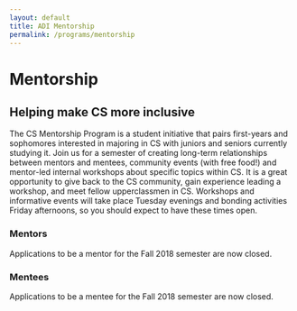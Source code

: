 ```yaml
---
layout: default
title: ADI Mentorship
permalink: /programs/mentorship
---
```


# Mentorship
## Helping make CS more inclusive

The CS Mentorship Program is a student initiative that pairs first-years and sophomores interested in majoring in CS with juniors and seniors currently studying it. Join us for a semester of creating long-term relationships between mentors and mentees, community events (with free food!) and mentor-led internal workshops about specific topics within CS.
It is a great opportunity to give back to the CS community, gain experience leading a workshop, and meet fellow upperclassmen in CS. Workshops and informative events will take place Tuesday evenings and bonding activities Friday afternoons, so you should expect to have these times open.

### Mentors
Applications to be a mentor for the Fall 2018 semester are now closed. 

### Mentees
Applications to be a mentee for the Fall 2018 semester are now closed. 